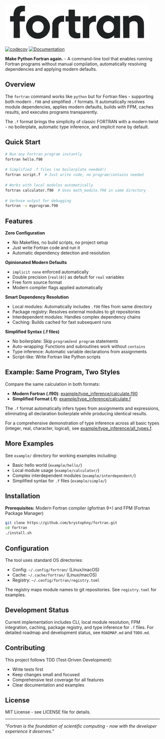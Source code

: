 ![fortran](media/logo.png)

[![codecov](https://codecov.io/gh/krystophny/fortran/branch/main/graph/badge.svg)](https://codecov.io/gh/krystophny/fortran)
[![Documentation](https://img.shields.io/badge/docs-FORD-blue.svg)](https://krystophny.github.io/fortran/)

**Make Python Fortran again.** - A command-line tool that enables running Fortran programs without manual compilation, automatically resolving dependencies and applying modern defaults.

## Overview

The `fortran` command works like `python` but for Fortran files - supporting both modern `.f90` and simplified `.f` formats. It automatically resolves module dependencies, applies modern defaults, builds with FPM, caches results, and executes programs transparently.

The `.f` format brings the simplicity of classic FORTRAN with a modern twist - no boilerplate, automatic type inference, and implicit none by default.

## Quick Start

```bash
# Run any Fortran program instantly
fortran hello.f90

# Simplified .f files (no boilerplate needed!)
fortran script.f  # Just write code, no program/contains needed

# Works with local modules automatically
fortran calculator.f90  # Uses math_module.f90 in same directory

# Verbose output for debugging
fortran -v myprogram.f90
```

## Features

**Zero Configuration**
- No Makefiles, no build scripts, no project setup
- Just write Fortran code and run it
- Automatic dependency detection and resolution

**Opinionated Modern Defaults**
- `implicit none` enforced automatically
- Double precision (`real(8)`) as default for `real` variables
- Free form source format
- Modern compiler flags applied automatically

**Smart Dependency Resolution**
- Local modules: Automatically includes `.f90` files from same directory
- Package registry: Resolves external modules to git repositories
- Interdependent modules: Handles complex dependency chains
- Caching: Builds cached for fast subsequent runs

**Simplified Syntax (.f files)**
- No boilerplate: Skip `program`/`end program` statements
- Auto-wrapping: Functions and subroutines work without `contains`
- Type inference: Automatic variable declarations from assignments
- Script-like: Write Fortran like Python scripts

## Example: Same Program, Two Styles

Compare the same calculation in both formats:
- **Modern Fortran (.f90)**: [example/type_inference/calculate.f90](example/type_inference/calculate.f90)
- **Simplified Format (.f)**: [example/type_inference/calculate.f](example/type_inference/calculate.f)

The `.f` format automatically infers types from assignments and expressions, eliminating all declaration boilerplate while producing identical results.

For a comprehensive demonstration of type inference across all basic types (integer, real, character, logical), see [example/type_inference/all_types.f](example/type_inference/all_types.f).

## More Examples

See `example/` directory for working examples including:
- Basic hello world (`example/hello/`)
- Local module usage (`example/calculator/`)
- Complex interdependent modules (`example/interdependent/`)
- Simplified syntax for `.f` files (`example/simple/`)

## Installation

**Prerequisites:** Modern Fortran compiler (gfortran 9+) and FPM (Fortran Package Manager)

```bash
git clone https://github.com/krystophny/fortran.git
cd fortran
./install.sh
```

## Configuration

The tool uses standard OS directories:
- Config: `~/.config/fortran/` (Linux/macOS)
- Cache: `~/.cache/fortran/` (Linux/macOS)
- Registry: `~/.config/fortran/registry.toml`

The registry maps module names to git repositories. See `registry.toml` for examples.

## Development Status

Current implementation includes CLI, local module resolution, FPM integration, caching, package registry, and type inference for `.f` files. For detailed roadmap and development status, see `ROADMAP.md` and `TODO.md`.

## Contributing

This project follows TDD (Test-Driven Development):
- Write tests first
- Keep changes small and focused
- Comprehensive test coverage for all features
- Clear documentation and examples

## License

MIT License - see LICENSE file for details.

---

*"Fortran is the foundation of scientific computing - now with the developer experience it deserves."*
